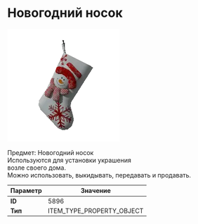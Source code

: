 # Новогодний носок

![Item Image](../img/5896.webp?raw=true)

Предмет: Новогодний носок<br>Используются для установки украшения<br>возле своего дома.<br>Можно использовать, выкидывать, передавать и продавать.


| Параметр | Значение |
|----------|----------|
| **ID** | 5896 |
| **Тип** | ITEM_TYPE_PROPERTY_OBJECT |

